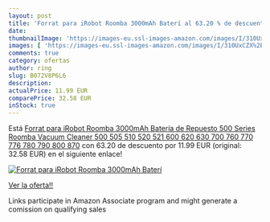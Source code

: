 ```yaml
---
layout: post
title: 'Forrat para iRobot Roomba 3000mAh Baterí al 63.20 % de descuento'
date: 
thumbnailImage: 'https://images-eu.ssl-images-amazon.com/images/I/310UxCZX%2BeL._SL200_.jpg'
images: [ 'https://images-eu.ssl-images-amazon.com/images/I/310UxCZX%2BeL._SL200_.jpg' ]
comments: true
category: ofertas
author: ring
slug: B072V8P6L6
description:
actualPrice: 11.99 EUR
comparePrice: 32.58 EUR
inStock: true
---
```


Está [Forrat para iRobot Roomba 3000mAh Batería de Repuesto 500 Series Roomba Vacuum Cleaner 500 505 510 520 521 600 620 630 700 760 770 776 780 790 800 870](https://www.amazon.es/dp/B072V8P6L6/?tag=tolees-21) con 63.20 de descuento por 11.99 EUR (original: 32.58 EUR) en el siguiente enlace!

[![Forrat para iRobot Roomba 3000mAh Baterí](https://images-eu.ssl-images-amazon.com/images/I/310UxCZX%2BeL._SL200_.jpg)](https://www.amazon.es/dp/B072V8P6L6/?tag=tolees-21)

[Ver la oferta!!](https://www.amazon.es/dp/B072V8P6L6/?tag=tolees-21)

Links participate in Amazon Associate program and might generate a comission on qualifying sales


